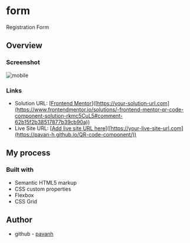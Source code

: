 # form
Registration Form 

## Overview

### Screenshot

![mobile]()


### Links

- Solution URL: [[Frontend Mentor](https://www.frontendmentor.io/solutions/-frontend-mentor-qr-code-component-solution-rkmc5CuL5#comment-62b15f2b38517877b39cb90a)]([https://your-solution-url.com](https://www.frontendmentor.io/solutions/-frontend-mentor-qr-code-component-solution-rkmc5CuL5#comment-62b15f2b38517877b39cb90a))
- Live Site URL: [[Add live site URL here](https://pavan-h.github.io/QR-code-component/)]([https://your-live-site-url.com](https://pavan-h.github.io/QR-code-component/))

## My process

### Built with

- Semantic HTML5 markup
- CSS custom properties
- Flexbox
- CSS Grid


## Author

- github - [pavanh](https://github.com/pavan-h?tab=repositories)
